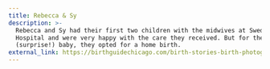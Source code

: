 ```yaml
---
title: Rebecca & Sy
description: >-
  Rebecca and Sy had their first two children with the midwives at Swedish
  Hospital and were very happy with the care they received. But for their third
  (surprise!) baby, they opted for a home birth.
external_link: https://birthguidechicago.com/birth-stories-birth-photography-interviews/birthstories-homebirth/
---
```


